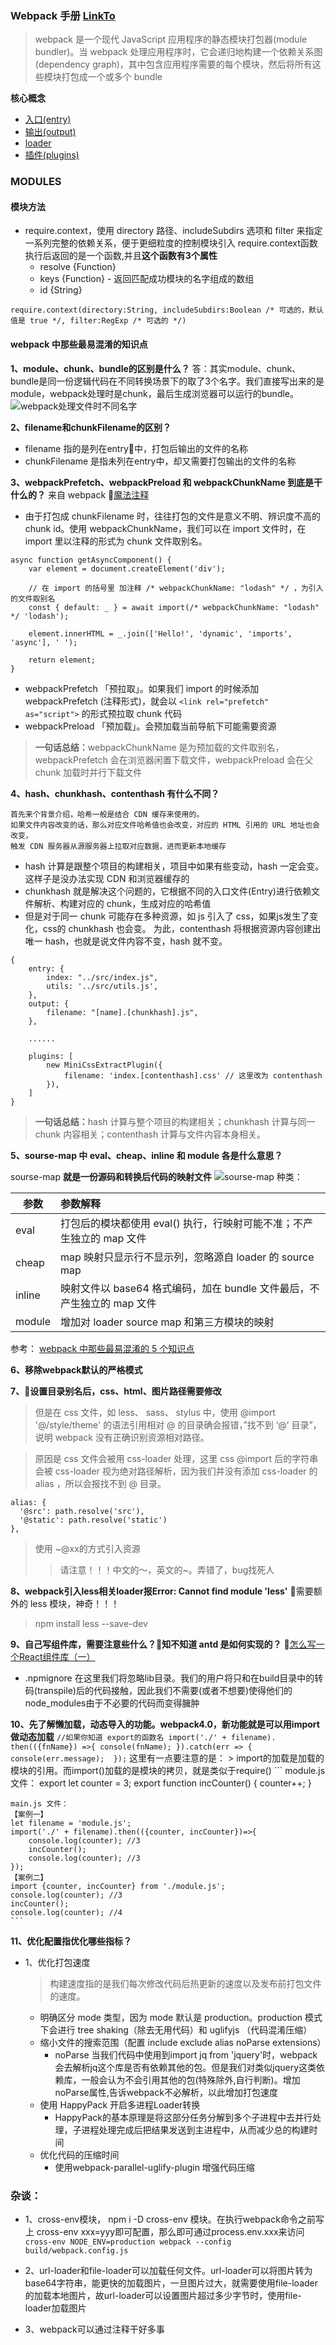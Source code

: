 ### Webpack 手册 [LinkTo](https://www.webpackjs.com/concepts/)

> webpack 是一个现代 JavaScript 应用程序的静态模块打包器(module bundler)。当 webpack 处理应用程序时，它会递归地构建一个依赖关系图(dependency graph)，其中包含应用程序需要的每个模块，然后将所有这些模块打包成一个或多个 bundle

<b>核心概念</b>
* [入口(entry)](https://www.webpackjs.com/concepts/entry-points/)
* [输出(output)](https://www.webpackjs.com/concepts/output/)
* [loader](https://www.webpackjs.com/concepts/loaders/)
* [插件(plugins)](https://www.webpackjs.com/concepts/plugins/)

### MODULES
#### 模块方法
* require.context，使用 directory 路径、includeSubdirs 选项和 filter 来指定一系列完整的依赖关系，便于更细粒度的控制模块引入
  require.context函数执行后返回的是一个函数,并且<b>这个函数有3个属性</b>
  * resolve {Function} 
  * keys {Function} - 返回匹配成功模块的名字组成的数组
  * id {String}
```
require.context(directory:String, includeSubdirs:Boolean /* 可选的，默认值是 true */, filter:RegExp /* 可选的 */)
```

#### webpack 中那些最易混淆的知识点
<b>1、module、chunk、bundle的区别是什么？</b>
答：其实module、chunk、bundle是同一份逻辑代码在不同转换场景下的取了3个名字。我们直接写出来的是module，webpack处理时是chunk，最后生成浏览器可以运行的bundle。
![webpack处理文件时不同名字](https://user-gold-cdn.xitu.io/2019/5/29/16b0153001913dc5?imageView2/0/w/1280/h/960/format/webp/ignore-error/1)

<b>2、filename和chunkFilename的区别？</b>
* filename 指的是列在entry中，打包后输出的文件的名称
* chunkFilename 是指未列在entry中，却又需要打包输出的文件的名称


<b>3、webpackPrefetch、webpackPreload 和 webpackChunkName 到底是干什么的？</b>
来自 webpack [魔法注释](https://webpack.docschina.org/api/module-methods/#magic-comments)
* 由于打包成 chunkFilename 时，往往打包的文件是意义不明、辨识度不高的 chunk id。使用 webpackChunkName，我们可以在 import 文件时，在 import 里以注释的形式为 chunk 文件取别名。
```
async function getAsyncComponent() {
    var element = document.createElement('div');
  
    // 在 import 的括号里 加注释 /* webpackChunkName: "lodash" */ ，为引入的文件取别名
    const { default: _ } = await import(/* webpackChunkName: "lodash" */ 'lodash');

    element.innerHTML = _.join(['Hello!', 'dynamic', 'imports', 'async'], ' ');

    return element;
}
```
* webpackPrefetch 「预拉取」。如果我们 import 的时候添加 webpackPrefetch (注释形式)，就会以 ```<link rel="prefetch" as="script">``` 的形式预拉取 chunk 代码
* webpackPreload 「预加载」。会预加载当前导航下可能需要资源

> <b>一句话总结：</b>webpackChunkName 是为预加载的文件取别名，webpackPrefetch 会在浏览器闲置下载文件，webpackPreload 会在父 chunk 加载时并行下载文件

<b>4、hash、chunkhash、contenthash 有什么不同？</b>
```
首先来个背景介绍，哈希一般是结合 CDN 缓存来使用的。
如果文件内容改变的话，那么对应文件哈希值也会改变，对应的 HTML 引用的 URL 地址也会改变，
触发 CDN 服务器从源服务器上拉取对应数据，进而更新本地缓存
```
* hash 计算是跟整个项目的构建相关，项目中如果有些变动，hash 一定会变。这样子是没办法实现 CDN 和浏览器缓存的
* chunkhash 就是解决这个问题的，它根据不同的入口文件(Entry)进行依赖文件解析、构建对应的 chunk，生成对应的哈希值
* 但是对于同一 chunk 可能存在多种资源，如 js 引入了 css，如果js发生了变化，css的 chunkhash 也会变。
为此，contenthash 将根据资源内容创建出唯一 hash，也就是说文件内容不变，hash 就不变。
```
{
    entry: {
        index: "../src/index.js",
        utils: '../src/utils.js',
    },
    output: {
        filename: "[name].[chunkhash].js",
    },
      
    ......
    
    plugins: [
        new MiniCssExtractPlugin({
            filename: 'index.[contenthash].css' // 这里改为 contenthash
        }),
    ]
}
```
> <b>一句话总结：</b>hash 计算与整个项目的构建相关；chunkhash 计算与同一 chunk 内容相关；contenthash 计算与文件内容本身相关。

<b>5、sourse-map 中 eval、cheap、inline 和 module 各是什么意思？</b>

sourse-map <b>就是一份源码和转换后代码的映射文件</b>
![sourse-map 种类：](https://user-gold-cdn.xitu.io/2019/5/29/16b01530fc5b70a3?imageView2/0/w/1280/h/960/format/webp/ignore-error/1)

参数|参数解释
---|:--
eval|打包后的模块都使用 eval() 执行，行映射可能不准；不产生独立的 map 文件
cheap|map 映射只显示行不显示列，忽略源自 loader 的 source map
inline|映射文件以 base64 格式编码，加在 bundle 文件最后，不产生独立的 map 文件
module|增加对 loader source map 和第三方模块的映射


参考：
[webpack 中那些最易混淆的 5 个知识点](https://juejin.im/post/5cede821f265da1bbd4b5630)

<b>6、移除webpack默认的严格模式</b>


<b>7、设置目录别名后，css、html、图片路径需要修改</b>
>但是在 css 文件，如 less、 sass、 stylus 中，使用 @import '@/style/theme' 的语法引用相对 @ 的目录确会报错，”找不到 ‘@’ 目录”，说明 webpack 没有正确识别资源相对路径。

>原因是 css 文件会被用 css-loader 处理，这里 css @import 后的字符串会被 css-loader 视为绝对路径解析，因为我们并没有添加 css-loader 的 alias ，所以会报找不到 @ 目录。


```
alias: {
  '@src': path.resolve('src'),
  '@static': path.resolve('static')
},
```
> 使用 ~@xx的方式引入资源
> > 请注意！！！中文的～，英文的~。弄错了，bug找死人


<b>8、webpack引入less相关loader报Error: Cannot find module 'less'</b>
需要额外的 less 模块，神奇！！！
> npm install less --save-dev

<b>9、自己写组件库，需要注意些什么？知不知道 antd 是如何实现的？</b>
[怎么写一个React组件库（一）](https://www.cnblogs.com/mingjiezhang/archive/2017/06/16/7029421.html)
* .npmignore
    在这里我们将忽略lib目录。我们的用户将只和在build目录中的转码(transpile)后的代码接触，因此我们不需要(或者不想要)使得他们的node_modules由于不必要的代码而变得臃肿

<b>10、先了解懒加载，动态导入的功能。webpack4.0，新功能就是可以用import做动态加载</b>
    ```
    //如果你知道 export的函数名
    import('./' + filename). then(({fnName}) =>{
        console(fnName);
    }).catch(err => {
        console(err.message); 
    });
    ```
    这里有一点要注意的是：
    > import的加载是加载的模块的引用。而import()加载的是模块的拷贝，就是类似于require()
    ```
    module.js 文件：
    export let counter = 3;
    export function incCounter() {
        counter++;
    }

    main.js 文件：
    【案例一】
    let filename = 'module.js'; 
    import('./' + filename).then(({counter, incCounter})=>{
        console.log(counter); //3
        incCounter(); 
        console.log(counter); //3
    }); 
    【案例二】
    import {counter, incCounter} from './module.js';
    console.log(counter); //3
    incCounter();
    console.log(counter); //4
    ```
<b>11、优化配置指优化哪些指标？</b>
* 1、优化打包速度
  > 构建速度指的是我们每次修改代码后热更新的速度以及发布前打包文件的速度。
	+ 明确区分 mode 类型，因为 mode 默认是 production。production 模式下会进行 tree shaking（除去无用代码）和 uglifyjs （代码混淆压缩）
	+ 缩小文件的搜索范围（配置 include exclude alias noParse extensions）
		- noParse  当我们代码中使用到import jq from 'jquery'时，webpack会去解析jq这个库是否有依赖其他的包。但是我们对类似jquery这类依赖库，一般会认为不会引用其他的包(特殊除外,自行判断)。增加noParse属性,告诉webpack不必解析，以此增加打包速度
	+ 使用 HappyPack 开启多进程Loader转换
		- HappyPack的基本原理是将这部分任务分解到多个子进程中去并行处理，子进程处理完成后把结果发送到主进程中，从而减少总的构建时间
	+ 优化代码的压缩时间
		- 使用webpack-parallel-uglify-plugin 增强代码压缩

### 杂谈：
* 1、cross-env模块， npm i -D cross-env 模块。在执行webpack命令之前写上 cross-env xxx=yyy即可配置，那么即可通过process.env.xxx来访问
```cross-env NODE_ENV=production webpack --config build/webpack.config.js```

* 2、url-loader和file-loader可以加载任何文件。url-loader可以将图片转为base64字符串，能更快的加载图片，一旦图片过大，就需要使用file-loader的加载本地图片，故url-loader可以设置图片超过多少字节时，使用file-loader加载图片

* 3、webpack可以通过注释干好多事